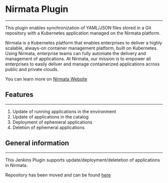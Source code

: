 # Nirmata Plugin
------------
This plugin enables synchronization of YAML/JSON files stored in a Git repository with a Kubernetes application managed on the Nirmata platform.

Nirmata is a Kubernetes platform that enables enterprises to deliver a highly scalable, always-on container management platform, built on Kubernetes. Using Nirmata, enterprise teams can fully automate the delivery and management of applications. At Nirmata, our mission is to empower all enterprises to easily deliver and manage containerized applications across public and private clouds.

You can learn more on [Nirmata Website](https://www.nirmata.com/)

## Features
------------
1. Update of running applications in the environment
2. Update of applications in the catalog
3. Deployment of ephemeral applications
4. Deletion of ephemeral applications

## General information
------------
This Jenkins Plugin supports update/deployment/deletetion of applications in Nirmata.

Repository has been moved and can be found [here](https://github.com/jenkinsci/nirmata-plugin)
